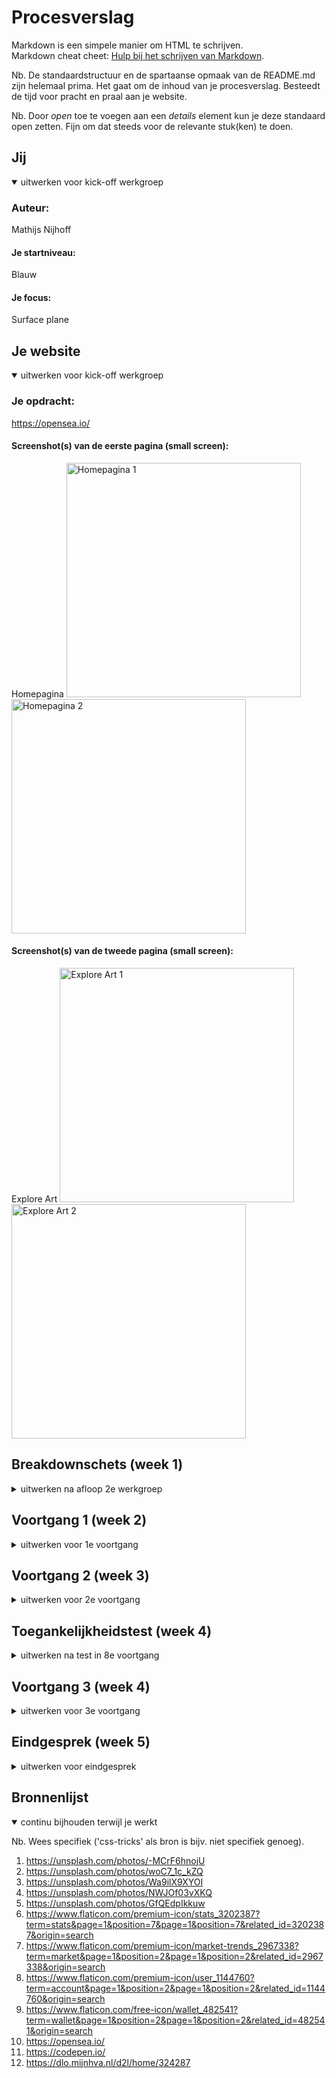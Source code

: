 # Procesverslag
Markdown is een simpele manier om HTML te schrijven.  
Markdown cheat cheet: [Hulp bij het schrijven van Markdown](https://github.com/adam-p/markdown-here/wiki/Markdown-Cheatsheet).

Nb. De standaardstructuur en de spartaanse opmaak van de README.md zijn helemaal prima. Het gaat om de inhoud van je procesverslag. Besteedt de tijd voor pracht en praal aan je website.

Nb. Door *open* toe te voegen aan een *details* element kun je deze standaard open zetten. Fijn om dat steeds voor de relevante stuk(ken) te doen.





## Jij

<details open>
<summary>uitwerken voor kick-off werkgroep</summary>

### Auteur:
Mathijs Nijhoff

#### Je startniveau:
Blauw

#### Je focus:
Surface plane
 
</details>





## Je website

<details open>
<summary>uitwerken voor kick-off werkgroep</summary>

### Je opdracht:
https://opensea.io/

#### Screenshot(s) van de eerste pagina (small screen): 
Homepagina
<img src="images/Homepagina.png" width="375px" alt="Homepagina 1">
<img src="images/Homepagina 2.png" width="375px" alt="Homepagina 2">

#### Screenshot(s) van de tweede pagina (small screen):
Explore Art 
<img src="images/Explore Art pagina.png" width="375px" alt="Explore Art 1">
<img src="images/Explore Art pagina2.png" width="375px" alt="Explore Art 2">
 
</details>




## Breakdownschets (week 1)

<details>
<summary>uitwerken na afloop 2e werkgroep</summary>

### de hele pagina: 
<img src="images/breakdown.png" width="375px" alt="breakdown van de hele pagina">

</details>





## Voortgang 1 (week 2)

<details>
<summary>uitwerken voor 1e voortgang</summary>

### Stand van zaken
hier dit ging goed & dit was lastig (neem ook screenshots op van delen van je website en code)


Ik vind het lastig om zonder divs en classes te werken.
<img src="images/Schermafbeelding 2021-09-15 om 22.06.03.jpg" width="375px" alt="breakdown van de hele pagina">


Flexbox lukt me tot nu toe aardig goed.


### Agenda voor meeting
samen met je groepje opstellen

Mathijs wilt het hebben over het werken zonder classes.
Sterre, Ine en Arsenio willen checken of hun html en css semantisch is. Ze willen ook graag tips.

### Verslag van meeting
Ik moet mijn CSS herschrijven en meer op de verschillende selectoren letten. Bij mijn HTML moet ik er op letten dat ik minder classes gebruik en divs alleen waar echt nodig.

</details>





## Voortgang 2 (week 3)

<details>
<summary>uitwerken voor 2e voortgang</summary>

### Stand van zaken
Het ging redelijk goed. Ik was nog niet heel ver maar ik heb wel alle huiswerk opdrachten gedaan. Als ik eenmaal aan de code zit weet ik ook wel hoe het moet en gaat het best goed maar motivatie voor dit is 
een beetje laag.


### Agenda voor meeting
samen met je groepje opstellen

We wouden als groepje graag weten of onze structuur van de website goed is en we hadden een aantal vragen per persoon. 
We gingen met de student assisstenten een paar problemen oplossen.

### Verslag van meeting
We kregen wat tips van de student assisstenten over extensies en ze lieten blijken dat we allemaal goed bezig waren.

</details>





## Toegankelijkheidstest (week 4)

<details>
<summary>uitwerken na test in 8e voortgang</summary>

### Bevindingen
Lijst met je bevindingen die in de test naar voren kwamen:


Voice over functie apple:
Deze functie is pure drama, het werkt niet en is lastig te gebruiken. Het is niet gelukt om voice over alleen de headings te laten lezen.

Gele bril: geen problemen ondervonden, contrast is hoog.

Combined Loss Diabetic Eye Disease: Geen problemen, beetje vervelend maar niet hinderend.

Bril met vlek in het midden: Site is te gebruiken maar vlek is wel irritand.

Renier bevindingen, tekst is lastig te lezen met 3 brillen op. Ronde knopjes zijn niet te zien met 3 brillen.

Eigen bevindingen, met 3 brillen is de tekst niet te lezen.

Oplossing hiervoor is grote tekst en duidelijk contrast.

Met het spasme apparaat is de site te bedienen tenzij het op te hoge stand staat. Oplossing hiervoor is grote knoppen gebruiken.

De afleiding test is niet van toepassing omdat ik geen invoer velden heb. De focus state moet wel goed worden vormgegeven om duidelijk te maken waar je mee bezig was.


</details>





## Voortgang 3 (week 4)

<details>
<summary>uitwerken voor 3e voortgang</summary>

### Stand van zaken
De site was nog niet echt ver genog om veel feedback te krijgen. Ik heb wat van de huiswerk opdrachten in de website verwerkt.
Als ik eenmaal begin met coden lukt het me wel maar doordat ik het niet heel leuk vind begin ik er niet zo snel aan.


### Agenda voor meeting
samen met je groepje opstellen

We willen vooral weten of we ver genoeg zijn en hoe we onze website kunnen verbeteren.


### Verslag van meeting
Ik kwam hierdoor tot de conclusie dat ik wel echt door moet werken wil ik het nog halen. 

</details>





## Eindgesprek (week 5)

<details>
<summary>uitwerken voor eindgesprek</summary>

### Stand van zaken
Het coderen zelf ging wel goed maar ik merk dat mijn motivatie voor dit vak niet heel hoog was. Als ik eenmaal bezig was (en het lukte) dan was het best leuk.
Ik heb wel mijn best gedaan om iets moois te maken.

### Screenshot(s)

<img src="images/volledigesitep1.png" width="375px" alt="Screenshot pagina 1">
<img src="images/volledigesitep2.png" width="375px" alt="Screenshot pagina 2">
<img src="images/Dropdownmm.png" width="375px" alt="Screenshot pagina 2">
</details>





## Bronnenlijst

<details open>
<summary>continu bijhouden terwijl je werkt</summary>

Nb. Wees specifiek ('css-tricks' als bron is bijv. niet specifiek genoeg).

1. https://unsplash.com/photos/-MCrF6hnojU
2. https://unsplash.com/photos/woC7_1c_kZQ
3. https://unsplash.com/photos/Wa9ilX9XYOI
4. https://unsplash.com/photos/NWJOf03vXKQ
5. https://unsplash.com/photos/GfQEdpIkkuw
6. https://www.flaticon.com/premium-icon/stats_3202387?term=stats&page=1&position=7&page=1&position=7&related_id=3202387&origin=search
7. https://www.flaticon.com/premium-icon/market-trends_2967338?term=market&page=1&position=2&page=1&position=2&related_id=2967338&origin=search
8. https://www.flaticon.com/premium-icon/user_1144760?term=account&page=1&position=2&page=1&position=2&related_id=1144760&origin=search
9. https://www.flaticon.com/free-icon/wallet_482541?term=wallet&page=1&position=2&page=1&position=2&related_id=482541&origin=search
10. https://opensea.io/
11. https://codepen.io/
12. https://dlo.mijnhva.nl/d2l/home/324287


</details>